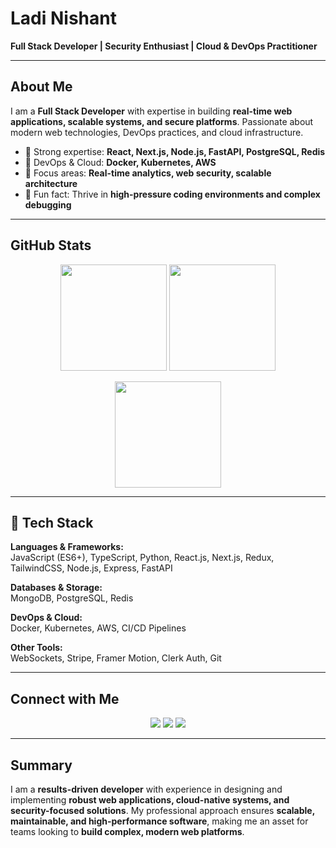 # Ladi Nishant 
**Full Stack Developer | Security Enthusiast | Cloud & DevOps Practitioner**

---

##  About Me  

I am a **Full Stack Developer** with expertise in building **real-time web applications, scalable systems, and secure platforms**. Passionate about modern web technologies, DevOps practices, and cloud infrastructure.  

- 🔹 Strong expertise: **React, Next.js, Node.js, FastAPI, PostgreSQL, Redis**  
- 🔹 DevOps & Cloud: **Docker, Kubernetes, AWS**  
- 🔹 Focus areas: **Real-time analytics, web security, scalable architecture**  
- 🔹 Fun fact: Thrive in **high-pressure coding environments and complex debugging**  

---

## GitHub Stats  

<p align="center">
  <img src="https://github-readme-stats.vercel.app/api?username=ladi-nishant&show_icons=true&theme=radical&hide_border=true&border_radius=15&bg_color=00000080" height="170" />
  <img src="https://streak-stats.demolab.com?user=ladi-nishant&theme=radical&hide_border=true&border_radius=15&background=00000080" height="170" />
</p>

<p align="center">
  <img src="https://github-readme-stats.vercel.app/api/top-langs/?username=ladi-nishant&layout=compact&theme=radical&hide_border=true&border_radius=15&bg_color=00000080" height="170"/>
</p>

---

## 🔧 Tech Stack  

**Languages & Frameworks:**  
JavaScript (ES6+), TypeScript, Python, React.js, Next.js, Redux, TailwindCSS, Node.js, Express, FastAPI  

**Databases & Storage:**  
MongoDB, PostgreSQL, Redis  

**DevOps & Cloud:**  
Docker, Kubernetes, AWS, CI/CD Pipelines  

**Other Tools:**  
WebSockets, Stripe, Framer Motion, Clerk Auth, Git  

---

## Connect with Me  

<p align="center">
  <a href="mailto:nishant6038@gmail.com"><img src="https://img.shields.io/badge/Gmail-FF3333?style=for-the-badge&logo=gmail&logoColor=white" /></a>
  <a href="https://linkedin.com/in/ladi-nishant"><img src="https://img.shields.io/badge/LinkedIn-0A66C2?style=for-the-badge&logo=linkedin&logoColor=white" /></a>
  <a href="https://github.com/ladi-nishant"><img src="https://img.shields.io/badge/GitHub-000000?style=for-the-badge&logo=github&logoColor=white" /></a>
</p>

---

## Summary  

I am a **results-driven developer** with experience in designing and implementing **robust web applications, cloud-native systems, and security-focused solutions**. My professional approach ensures **scalable, maintainable, and high-performance software**, making me an asset for teams looking to **build complex, modern web platforms**.  
